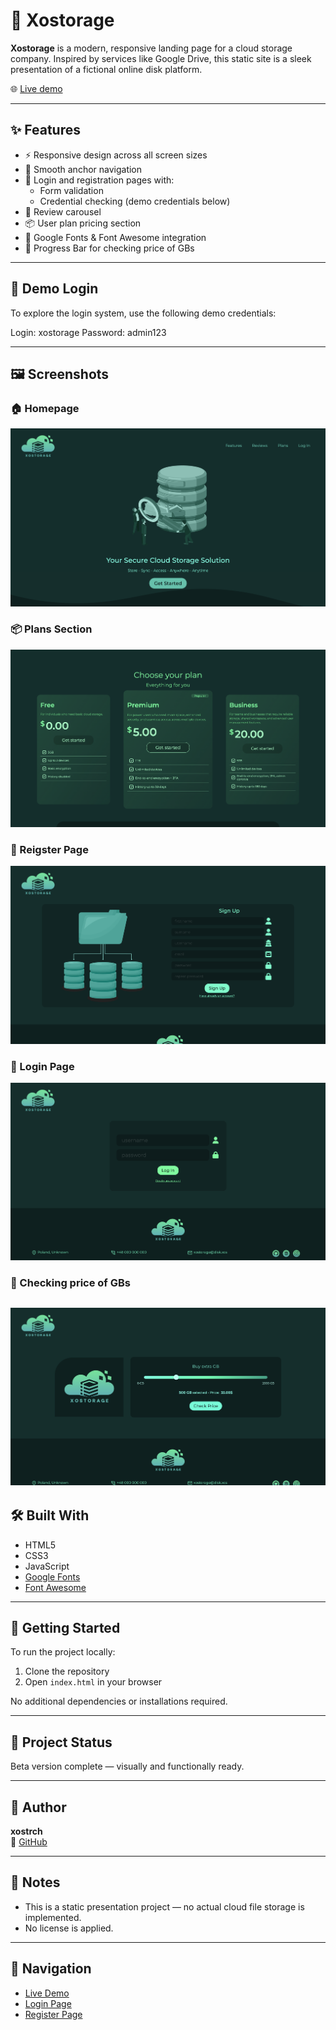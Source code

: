 # 🚀 Xostorage

**Xostorage** is a modern, responsive landing page for a cloud storage company. Inspired by services like Google Drive, this static site is a sleek presentation of a fictional online disk platform.

🌐 [Live demo](https://xostorage.vercel.app/)

---

## ✨ Features

- ⚡ Responsive design across all screen sizes  
- 🔗 Smooth anchor navigation  
- 🔐 Login and registration pages with:
  - Form validation  
  - Credential checking (demo credentials below)  
- 💬 Review carousel  
- 📦 User plan pricing section  
- 🎨 Google Fonts & Font Awesome integration
- 💸 Progress Bar for checking price of GBs

---

## 🔑 Demo Login

To explore the login system, use the following demo credentials:

Login: xostorage
Password: admin123

---

## 🖼️ Screenshots

### 🏠 Homepage  
![Homepage](./screenshots/screen-1.png)

### 📦 Plans Section  
![Plans](./screenshots/screen-2.png)

### 💬 Reigster Page 
![Reviews](./screenshots/screen-4.png)

### 🔐 Login Page  
![Login Page](./screenshots/screen-3.png)

### 🔐 Checking price of GBs 
![Checking price of ](./screenshots/screen-5.png)
---

## 🛠️ Built With

- HTML5  
- CSS3  
- JavaScript  
- [Google Fonts](https://fonts.google.com/)  
- [Font Awesome](https://fontawesome.com/)  

---

## 📁 Getting Started

To run the project locally:

1. Clone the repository  
2. Open `index.html` in your browser

No additional dependencies or installations required.

---

## 🚧 Project Status

Beta version complete — visually and functionally ready.

---

## 👤 Author

**xostrch**  
🔗 [GitHub](https://github.com/xostrch)

---

## 📌 Notes

- This is a static presentation project — no actual cloud file storage is implemented.
- No license is applied.

---

## 🧭 Navigation

- [Live Demo](https://xostorage.vercel.app/)
- [Login Page](https://xostorage.vercel.app/login.html)
- [Register Page](https://xostorage.vercel.app/register.html)
